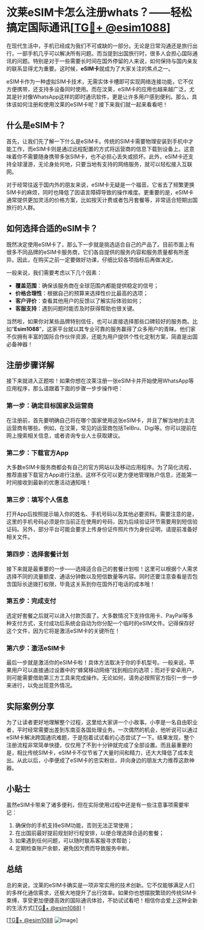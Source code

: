 # 汶莱eSIM卡怎么注册whats？——轻松搞定国际通讯[[TG💪+ @esim1088](https://t.me/s/esim1088)]

在现代生活中，手机已经成为我们不可或缺的一部分。无论是日常沟通还是旅行出行，一部手机几乎可以解决所有问题。而当提到出国旅行时，很多人会担心国际通讯的问题。特别是对于一些需要长时间在国外停留的人来说，如何保持与国内亲友的联系显得尤为重要。这时候，**eSIM卡**就成为了大家关注的焦点之一。

eSIM卡作为一种虚拟SIM卡技术，无需实体卡槽即可实现网络连接功能，它不仅方便携带，还支持多设备同时使用。而在汶莱，eSIM卡的应用也越来越广泛，尤其是针对像WhatsApp这样的即时通讯软件，更是让许多用户感到便利。那么，具体该如何注册和使用汶莱的eSIM卡呢？接下来我们就一起来看看吧！

## 什么是eSIM卡？

首先，让我们先了解一下什么是eSIM卡。传统的SIM卡需要物理安装到手机中才能工作，而eSIM卡则是通过远程配置的方式将运营商的信息下载到设备上。这意味着你不需要随身携带多张SIM卡，也不必担心丢失或损坏。此外，eSIM卡还支持全球漫游，无论身处何地，只要当地有支持的网络服务，就可以轻松接入互联网。

对于经常往返于国内外的朋友来说，eSIM卡无疑是一个福音。它省去了频繁更换SIM卡的麻烦，同时也降低了因语言障碍导致的操作难度。更重要的是，eSIM卡通常提供更加灵活的价格方案，比如按天计费或者包月套餐等，非常适合短期出国旅行的人群。

## 如何选择合适的eSIM卡？

既然决定使用eSIM卡了，那么下一步就是挑选适合自己的产品了。目前市面上有很多不同品牌的eSIM卡服务商，它们各自提供的服务内容和服务质量都有所差异。因此，在购买之前一定要做好功课，仔细比较各项指标后再做决定。

一般来说，我们需要考虑以下几个因素：
- **覆盖范围**：确保该服务商在全球范围内都能提供稳定的信号；
- **价格合理性**：根据自己的预算来选择性价比最高的选项；
- **客户评价**：查看其他用户的反馈以了解实际体验如何；
- **客服支持**：遇到问题时能否及时获得帮助也很关键。

当然啦，如果你对某些品牌特别信任，也可以直接选择那些口碑较好的服务商。比如“**Esim1088**”，这家平台就以其专业可靠的服务赢得了众多用户的青睐。他们家不仅拥有丰富的国际合作伙伴资源，还能为用户提供个性化定制方案，简直是出国必备神器！

## 注册步骤详解

接下来就进入正题啦！如果你想在汶莱注册一张eSIM卡并开始使用WhatsApp等应用程序，那么请跟着下面的步骤一步步操作吧：

### 第一步：确定目标国家及运营商
在注册前，首先要明确自己将在哪个国家使用这张eSIM卡，并且了解当地的主流运营商有哪些。例如，在汶莱，常见的运营商包括TelBru、Digi等。你可以提前在网上搜索相关信息，或者咨询专业人士获取建议。

### 第二步：下载官方App
大多数eSIM卡服务商都会有自己的官方网站以及移动应用程序。为了简化流程，推荐直接下载官方App进行注册。这样不仅可以更方便地管理账户信息，还能第一时间接收到最新的优惠活动通知哦！

### 第三步：填写个人信息
打开App后按照提示输入你的姓名、手机号码以及其他必要资料。需要注意的是，这里的手机号码必须是你当前正在使用的号码，因为后续验证环节需要用到短信验证码。另外，部分平台可能会要求上传身份证件照片作为身份证明，请提前准备好相关文件。

### 第四步：选择套餐计划
接下来就是最重要的一步——选择适合自己的套餐计划啦！这里可以根据个人需求选择不同的流量额度、通话分钟数以及短信数量等内容。同时还要注意查看是否包含国际长途拨打权限，毕竟这关系到你在国外打电话的成本哦！

### 第五步：完成支付
选定好套餐之后就可以进入付款页面了。大多数情况下支持信用卡、PayPal等多种支付方式，支付成功后系统会自动为你分配一个临时的eSIM文件。记得保存好这个文件，因为它将是激活eSIM卡的关键所在！

### 第六步：激活eSIM卡
最后一步就是激活你的eSIM卡啦！具体方法取决于你的手机型号。一般来说，苹果用户可以直接通过设置中的“蜂窝移动网络”找到相应的选项；而对于安卓用户，则可能需要借助第三方工具来完成操作。无论如何，请务必按照官方指引一步一步来进行，以免出现意外情况。

## 实际案例分享

为了让读者更好地理解整个过程，这里给大家讲一个小故事。小李是一名自由职业者，平时经常需要出差到东南亚各国处理业务。一次偶然的机会，他听说可以通过eSIM卡解决跨国通讯难题，于是抱着试试看的心态尝试了一下。结果发现，整个注册流程非常简单快捷，仅仅用了不到十分钟就完成了全部设置。而且最重要的是，相比传统SIM卡，eSIM卡不仅节省了大量时间和精力，还大大降低了成本支出。从此以后，小李便成了eSIM卡的忠实粉丝，并向身边的朋友大力推荐这款神器。

## 小贴士

虽然eSIM卡带来了诸多便利，但在实际使用过程中还是有一些注意事项需要牢记：
1. 确保你的手机支持eSIM功能，否则无法正常使用；
2. 在出国前最好提前规划好行程安排，以便合理选择合适的套餐；
3. 如果遇到任何问题，可以随时联系客服寻求帮助；
4. 定期检查账户余额，避免因欠费而导致服务中断。

## 总结

总的来说，汶莱的eSIM卡确实是一项非常实用的技术创新。它不仅能够满足人们的多样化通信需求，还极大地提升了出行效率。如果你也想摆脱繁琐的传统SIM卡束缚，享受更加便捷高效的国际通讯体验，不妨试试看吧！相信你会爱上这种全新的生活方式[[TG💪+ @esim1088](https://t.me/s/esim1088)]！

[[TG💪+ @esim1088](https://t.me/s/esim1088) ![Image](https://i.postimg.cc/4NQfJmqS/Snipaste-2025-05-13-00-14-12.png)]